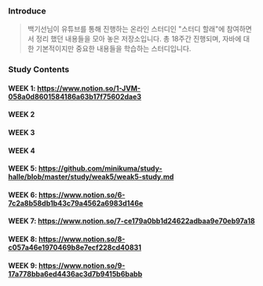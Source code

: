 ### Introduce   
> 백기선님이 유튜브를 통해 진행하는 온라인 스터디인 "스터디 할래"에 참여하면서 정리 했던 내용들을 모아 놓은 저장소입니다. 총 18주간 진행되며, 자바에 대한 기본적이지만 중요한 내용들을 학습하는 스터디입니다.

### Study Contents
#### WEEK 1: https://www.notion.so/1-JVM-058a0d8601584186a63b17f75602dae3     
#### WEEK 2
#### WEEK 3
#### WEEK 4
#### WEEK 5: https://github.com/minikuma/study-halle/blob/master/study/weak5/weak5-study.md        
#### WEEK 6: https://www.notion.so/6-7c2a8b58db1b43c79a4562a6983d146e       
#### WEEK 7: https://www.notion.so/7-ce179a0bb1d24622adbaa9e70eb97a18       
#### WEEK 8: https://www.notion.so/8-c057a46e1970469b8e7ecf228cd40831    
#### WEEK 9: https://www.notion.so/9-17a778bba6ed4436ac3d7b9415b6babb   




